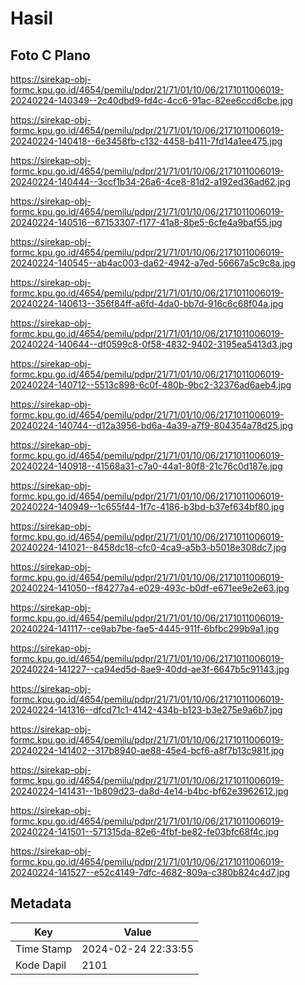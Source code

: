 # Hasil

## Foto C Plano

https://sirekap-obj-formc.kpu.go.id/4654/pemilu/pdpr/21/71/01/10/06/2171011006019-20240224-140349--2c40dbd9-fd4c-4cc6-91ac-82ee6ccd6cbe.jpg

https://sirekap-obj-formc.kpu.go.id/4654/pemilu/pdpr/21/71/01/10/06/2171011006019-20240224-140418--6e3458fb-c132-4458-b411-7fd14a1ee475.jpg

https://sirekap-obj-formc.kpu.go.id/4654/pemilu/pdpr/21/71/01/10/06/2171011006019-20240224-140444--3ccf1b34-26a6-4ce8-81d2-a192ed36ad62.jpg

https://sirekap-obj-formc.kpu.go.id/4654/pemilu/pdpr/21/71/01/10/06/2171011006019-20240224-140516--67153307-f177-41a8-8be5-6cfe4a9baf55.jpg

https://sirekap-obj-formc.kpu.go.id/4654/pemilu/pdpr/21/71/01/10/06/2171011006019-20240224-140545--ab4ac003-da62-4942-a7ed-56667a5c9c8a.jpg

https://sirekap-obj-formc.kpu.go.id/4654/pemilu/pdpr/21/71/01/10/06/2171011006019-20240224-140613--356f84ff-a6fd-4da0-bb7d-916c6c68f04a.jpg

https://sirekap-obj-formc.kpu.go.id/4654/pemilu/pdpr/21/71/01/10/06/2171011006019-20240224-140644--df0599c8-0f58-4832-9402-3195ea5413d3.jpg

https://sirekap-obj-formc.kpu.go.id/4654/pemilu/pdpr/21/71/01/10/06/2171011006019-20240224-140712--5513c898-6c0f-480b-9bc2-32376ad6aeb4.jpg

https://sirekap-obj-formc.kpu.go.id/4654/pemilu/pdpr/21/71/01/10/06/2171011006019-20240224-140744--d12a3956-bd6a-4a39-a7f9-804354a78d25.jpg

https://sirekap-obj-formc.kpu.go.id/4654/pemilu/pdpr/21/71/01/10/06/2171011006019-20240224-140918--41568a31-c7a0-44a1-80f8-21c76c0d187e.jpg

https://sirekap-obj-formc.kpu.go.id/4654/pemilu/pdpr/21/71/01/10/06/2171011006019-20240224-140949--1c655f44-1f7c-4186-b3bd-b37ef634bf80.jpg

https://sirekap-obj-formc.kpu.go.id/4654/pemilu/pdpr/21/71/01/10/06/2171011006019-20240224-141021--8458dc18-cfc0-4ca9-a5b3-b5018e308dc7.jpg

https://sirekap-obj-formc.kpu.go.id/4654/pemilu/pdpr/21/71/01/10/06/2171011006019-20240224-141050--f84277a4-e029-493c-b0df-e671ee9e2e63.jpg

https://sirekap-obj-formc.kpu.go.id/4654/pemilu/pdpr/21/71/01/10/06/2171011006019-20240224-141117--ce9ab7be-fae5-4445-911f-6bfbc299b9a1.jpg

https://sirekap-obj-formc.kpu.go.id/4654/pemilu/pdpr/21/71/01/10/06/2171011006019-20240224-141227--ca94ed5d-8ae9-40dd-ae3f-6647b5c91143.jpg

https://sirekap-obj-formc.kpu.go.id/4654/pemilu/pdpr/21/71/01/10/06/2171011006019-20240224-141316--dfcd71c1-4142-434b-b123-b3e275e9a6b7.jpg

https://sirekap-obj-formc.kpu.go.id/4654/pemilu/pdpr/21/71/01/10/06/2171011006019-20240224-141402--317b8940-ae88-45e4-bcf6-a8f7b13c981f.jpg

https://sirekap-obj-formc.kpu.go.id/4654/pemilu/pdpr/21/71/01/10/06/2171011006019-20240224-141431--1b809d23-da8d-4e14-b4bc-bf62e3962612.jpg

https://sirekap-obj-formc.kpu.go.id/4654/pemilu/pdpr/21/71/01/10/06/2171011006019-20240224-141501--571315da-82e6-4fbf-be82-fe03bfc68f4c.jpg

https://sirekap-obj-formc.kpu.go.id/4654/pemilu/pdpr/21/71/01/10/06/2171011006019-20240224-141527--e52c4149-7dfc-4682-809a-c380b824c4d7.jpg


## Metadata

| Key        | Value               |
| ---------- | ------------------- |
| Time Stamp | 2024-02-24 22:33:55 |
| Kode Dapil | 2101                |



